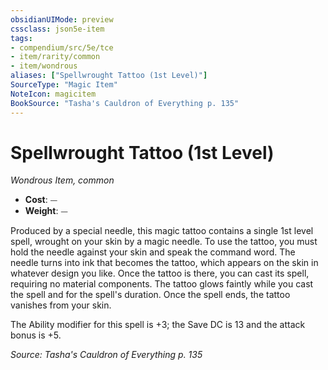 ```yaml
---
obsidianUIMode: preview
cssclass: json5e-item
tags:
- compendium/src/5e/tce
- item/rarity/common
- item/wondrous
aliases: ["Spellwrought Tattoo (1st Level)"]
SourceType: "Magic Item"
NoteIcon: magicitem
BookSource: "Tasha's Cauldron of Everything p. 135"
---
```

# Spellwrought Tattoo (1st Level)
*Wondrous Item, common*  

- **Cost**: ⏤
- **Weight**: ⏤

Produced by a special needle, this magic tattoo contains a single 1st level spell, wrought on your skin by a magic needle. To use the tattoo, you must hold the needle against your skin and speak the command word. The needle turns into ink that becomes the tattoo, which appears on the skin in whatever design you like. Once the tattoo is there, you can cast its spell, requiring no material components. The tattoo glows faintly while you cast the spell and for the spell's duration. Once the spell ends, the tattoo vanishes from your skin.

The Ability modifier for this spell is +3; the Save DC is 13 and the attack bonus is +5.

*Source: Tasha's Cauldron of Everything p. 135*